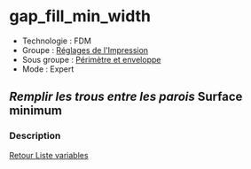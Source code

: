 # gap_fill_min_width

* Technologie : FDM
* Groupe : [Réglages de l'Impression](../print_settings/print_settings.md)
* Sous groupe : [Périmètre et enveloppe](../print_settings/print_settings.md#périmètre-et-enveloppe)
* Mode : Expert

## *Remplir les trous entre les parois* Surface minimum

### Description



[Retour Liste variables](variable_list.md)